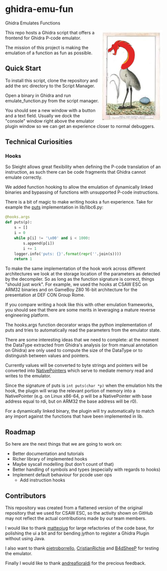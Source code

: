 # ghidra-emu-fun
Ghidra Emulates Functions

<img align="right" width="200" alt="The love child of Ghidra and an Emu" src="assets/ghidra-fun-emu.png">

This repo hosts a Ghidra script that offers a frontend for Ghidra P-code emulator.

The mission of this project is making the emulation of a function as fun as possible.

## Quick Start

To install this script, clone the repository and add the src directory to the Script Manager.

Open a binary in Ghidra and run emulate_function.py from the script manager.

You should see a new window with a button and a text field. Usually we dock the "console" window right above the emulator plugin window so we can get an experience closer to normal debuggers.

## Technical Curiosities

### Hooks

So Sleight allows great flexibility when defining the P-code translation of an instruction, as such there can be code fragments that Ghidra cannot emulate correctly.

We added function hooking to allow the emulation of dynamically linked binaries and bypassing of functions with unsupported P-code instructions.

There is a bit of magic to make writing hooks a fun experience.
Take for example the [puts](https://github.com/TheRomanXpl0it/ghidra-emu-fun/blob/master/src/lib/libc6.py#L22) implementation in lib/libc6.py:

```python
@hooks.args
def puts(p):
    s = []
    i = 0
    while p[i] != '\x00' and i < 1000:
        s.append(p[i])
        i += 1
    logger.info('puts: {}'.format(repr(''.join(s))))
    return 1
```


To make the same implementation of the hook work across different architectures we look at the storage location of the parameters as detected by the decompiler. So as long as the function signature is correct, things "should just work". 
For example, we used the hooks at CSAW ESC on ARM32 binaries and on GameBoy Z80 16-bit architecture for the presentation at DEF CON Group Rome.

If you compare writing a hook like this with other emulation frameworks, you should see that there are some merits in leveraging a mature reverse engineering platform.

The hooks.args function decorator wraps the python implementation of puts and tries to automatically read the parameters from the emulator state.

There are some interesting ideas that we need to complete: at the moment the DataType extracted from Ghidra's analysis (or from manual annotation on Ghidra) are only used to compute the size of the DataType or to distinguish between values and pointers.

Currently values will be converted to byte strings and pointers will be converted into [NativePointers](https://github.com/TheRomanXpl0it/ghidra-emu-fun/blob/master/src/lib/hooks.py#L8) which serve to mediate memory read and writes to the emulator.

Since the signature of puts is `int puts(char *p)` when the emulation hits the hook, the plugin will wrap the relevant portion of memory into a NativePointer (e.g. on Linux x86-64, p will be a NativePointer with base address equal to rdi, but on ARM32 the base address will be r0).

For a dynamically linked binary, the plugin will try automatically to match any import against the functions that have been implemented in lib.

## Roadmap

So here are the next things that we are going to work on:

- Better documentation and tutorials
- Richer library of implemented hooks
- Maybe syscall modelling (but don't count of that)
- Better handling of symbols and types (especially with regards to hooks)
- Implement default behaviour for pcode user ops
  - Add instruction hooks
## Contributors

This repository was created from a flattened version of the original repository that we used for CSAW ESC, so the activity shown on GitHub may not reflect the actual contributions made by our team members.

I would like to thank [matteojug](https://github.com/matteojug) for large refactories of the code base, for polishing the ui a bit and for bending jython to register a Ghidra Plugin without using Java.

I also want to thank [pietroborrello](https://github.com/pietroborrello), [CristianRichie](https://github.com/CristianRichie) and [B4dSheeP](https://github.com/B4dSheeP) for testing the emulator.

Finally I would like to thank [andreafioraldi](https://github.com/andreafioraldi) for the precious feedback.
